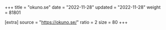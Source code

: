 +++
title = "okuno.se"
date = "2022-11-28"
updated = "2022-11-28"
weight = 81801

[extra]
source = "https://okuno.se/"
ratio = 2
size = 80
+++
